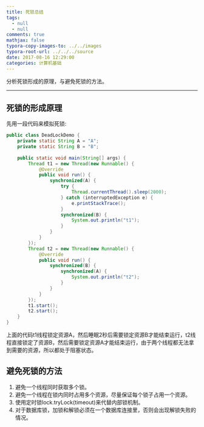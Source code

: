 ```yaml
---
title: 死锁总结
tags:
  - null
  - null
comments: true
mathjax: false
typora-copy-images-to: ../../images
typora-root-url: ../../../source
date: 2017-08-16 12:29:00
categories: 计算机基础
---
```


分析死锁形成的原理，与避免死锁的方法。

<!-- more -->

---

## 死锁的形成原理

先用一段代码来模拟死锁:

```java
public class DeadLockDemo {
    private static String A = "A";
    private static String B = "B";
    
    public static void main(String[] args) {
        Thread t1 = new Thread(new Runnable() {
            @Override
            public void run() {
                synchronized(A) {
                    try {
                        Thread.currentThread().sleep(2000);
                    } catch (interruptedException e) {
                        e.printStackTrace();
                    }
                    synchronized(B) {
                        System.out.println("t1");
                    }
                }
            }
        });
        Thread t2 = new Thread(new Runnable() {
            @Override
            public void run() {
                synchronized(B) {
                    synchronized(A) {
                        System.out.println("t2");
                    }
                }
            }
        });
        t1.start();
        t2.start();
    }
}
```

上面的代码t1线程锁定资源A，然后睡眠2秒后需要锁定资源B才能结束运行，t2线程直接锁定了资源B，然后需要锁定资源A才能结束运行，由于两个线程都无法拿到需要的资源，所以都处于阻塞状态。

## 避免死锁的方法

1. 避免一个线程同时获取多个锁。
2. 避免一个线程在锁内同时占用多个资源，尽量保证每个锁子占用一个资源。
3. 使用定时锁lock.tryLock(timeout)来代替内部锁机制。
4. 对于数据库锁，加锁和解锁必须在一个数据库连接里，否则会出现解锁失败的情况。